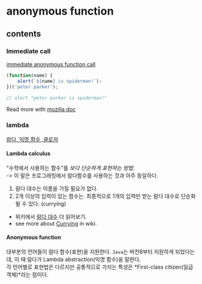# anonymous function

## contents

### Immediate call

[immediate anonymous function call](https://stackoverflow.com/a/4043704/11082758)

```js
(function(name) {
    alert(`${name} is spiderman!`);
})('peter parker');

// alert "peter parker is spiderman!"
```

Read more with [mozilla doc](https://developer.mozilla.org/en-US/docs/Web/JavaScript/Reference/Functions#the_function_expression_function_expression)

### lambda

[람다, 익명 함수, 클로저](https://hyunseob.github.io/2016/09/17/lambda-anonymous-function-closure/)

#### Lambda calculus

"수학에서 사용하는 함수"를 _보다 단순하게 표현하는 방법_.  
-> 이 말은 프로그래밍에서 람다함수를 사용하는 것과 아주 동일하다.  

1. 람다 대수는 이름을 가질 필요가 없다.
2. 2개 이상의 입력이 있는 함수는. 최종적으로 1개의 입력만 받는 람다 대수로 단순화될 수 있다. (currying)

- 위키에서 [람다 대수](https://ko.wikipedia.org/wiki/%EB%9E%8C%EB%8B%A4_%EB%8C%80%EC%88%98) 더 읽어보기.  
- see more about [Currying](https://en.wikipedia.org/wiki/Currying) in wiki.

#### Anonymous function

대부분의 언어들이 람다 함수(표현)을 지원한다. `Java`는 버전8부터 지원하게 되었다는데, 이 때 람다가 Lambda abstraction(익명 함수)을 말한다.  
각 언어별로 표현법은 다르지만 공통적으로 가지는 특성은 *First-class citizen(일급 객체)*라는 점이다.
